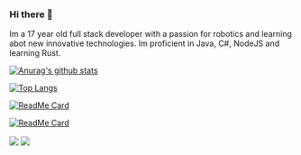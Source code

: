### Hi there 👋

Im a 17 year old full stack developer with a passion for robotics and learning abot new innovative technologies. Im proficient in Java, C#, NodeJS and learning Rust.

[![Anurag's github stats](https://github-readme-stats.vercel.app/api?username=brandonzx3&theme=synthwave&show_icons=true)](https://github.com/anuraghazra/github-readme-stats)

[![Top Langs](https://github-readme-stats.vercel.app/api/top-langs/?username=brandonzx3&hide=labview&theme=synthwave)](https://github.com/anuraghazra/github-readme-stats)

[![ReadMe Card](https://github-readme-stats.vercel.app/api/pin/?username=brandonzx3&repo=glap-rs-client&theme=synthwave)](https://github.com/brandonzx3/glap-rs-client)

[![ReadMe Card](https://github-readme-stats.vercel.app/api/pin/?username=brandonzx3&repo=glap-rs-server&theme=synthwave)](https://github.com/brandonzx3/glap-rs-server)

<a herf="https://github.com/brandonzx3/brandonzx3">
  <img align="center" src="https://github-readme-stats.vercel.app/api?username=brandonzx3&theme=synthwave&show_icons=true)](https://github.com/anuraghazra/github-readme-stats">
</a>

<a herf="https://github.com/brandonzx3/brandonzx3">
  <img align="center" src="https://github-readme-stats.vercel.app/api/top-langs/?username=brandonzx3&hide=labview&theme=synthwave)](https://github.com/anuraghazra/github-readme-stats">
</a>
